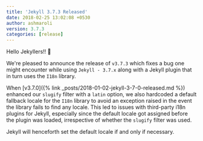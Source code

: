 ```yaml
---
title: 'Jekyll 3.7.3 Released'
date: 2018-02-25 13:02:08 +0530
author: ashmaroli
version: 3.7.3
categories: [release]
---
```


Hello Jekyllers!! :wave:

We're pleased to announce the release of `v3.7.3` which fixes a bug one might encounter while using `Jekyll - 3.7.x` along with a
Jekyll plugin that in turn uses the `I18n` library.

When [v3.7.0]({% link _posts/2018-01-02-jekyll-3-7-0-released.md %}) enhanced our `slugify` filter with a `latin` option, we also
hardcoded a default fallback locale for the `I18n` library to avoid an exception raised in the event the library fails to find
any locale. This led to issues with third-party i18n plugins for Jekyll, especially since the default locale got assigned before
the plugin was loaded, irrespective of whether the `slugify` filter was used.

Jekyll will henceforth set the default locale if and only if necessary.
